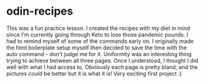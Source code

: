 # odin-recipes

This was a fun practice lesson. I created the recipes with my diet in mind since I'm currently going through Keto to lose those pandemic pounds. I had to remind myself of some of the commands early on. I originally made the html boilerplate setup myself then decided to save the time with the auto command - don't judge me for it. Uniformity was an interesting thing trying to achieve between all three pages. Once I understood, I thought I did well with what I had access to. Obviously each page is pretty bland, and the pictures <em>could</em> be better but it is what it is! Very exciting first project :)